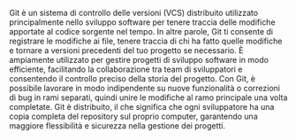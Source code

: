 Git è un sistema di controllo delle versioni (VCS) distribuito utilizzato principalmente nello sviluppo software per tenere traccia delle modifiche apportate al codice sorgente nel tempo. In altre parole, Git ti consente di registrare le modifiche ai file, tenere traccia di chi ha fatto quelle modifiche e tornare a versioni precedenti del tuo progetto se necessario. È ampiamente utilizzato per gestire progetti di sviluppo software in modo efficiente, facilitando la collaborazione tra team di sviluppatori e consentendo il controllo preciso della storia del progetto. Con Git, è possibile lavorare in modo indipendente su nuove funzionalità o correzioni di bug in rami separati, quindi unire le modifiche al ramo principale una volta completate. Git è distribuito, il che significa che ogni sviluppatore ha una copia completa del repository sul proprio computer, garantendo una maggiore flessibilità e sicurezza nella gestione dei progetti.
